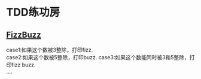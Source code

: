 # TDD练功房
## [FizzBuzz](src/test/java/com/janlei/tdd/FizzBuzzGameTest.java)
case1:如果这个数被3整除，打印fizz.  
case2:如果这个数被5整除，打印buzz.
case3:如果这个数能同时被3和5整除，打印fizz buzz.  
....